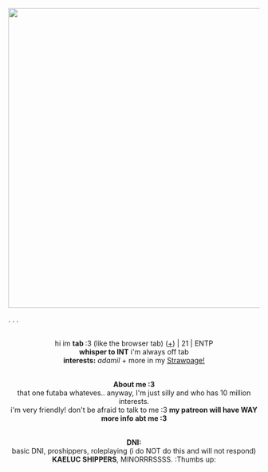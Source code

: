 <p align="center">
    <img width="600" src="https://personacentral.com/wp-content/uploads/2016/11/Futaba-Sakura.jpg"/>
</p>    . . . 
<p align="center">
</br>hi im <b>tab </b> :3 (like the browser tab) (<a href=https://en.pronouns.page/@Adamilcake>+</a>) | 21 | ENTP
<br><b>whisper to INT</b> i'm always off tab 
<br><b>interests:</b> <i>adamil</i> + more in my  <a href=https://alibaba.straw.page/>Strawpage!</a>
<p align="center">
    <br><b>About me :3 </b>
 <br>that one futaba whateves.. anyway, I'm just silly and who has 10 million interests. <br>i'm very friendly! don't be afraid to talk to me :3 <b> my patreon will have WAY more info abt me :3 </b>
<p align="center">
    <br><b>DNI:</b>
 <br>basic DNI, proshippers, roleplaying (i do NOT do this and will not respond) <br><b>KAELUC SHIPPERS</b>, MINORRRSSSS. :Thumbs up:
